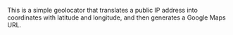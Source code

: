 This is a simple geolocator that translates a public IP address into coordinates with latitude and longitude, and then generates a Google Maps URL.
